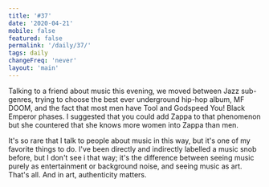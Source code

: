 ```yaml
---
title: '#37'
date: '2020-04-21'
mobile: false
featured: false
permalink: '/daily/37/'
tags: daily
changeFreq: 'never'
layout: 'main'
---
```


Talking to a friend about music this evening, we moved between Jazz sub-genres, trying to choose the best ever underground hip-hop album, MF DOOM, and the fact that most men have Tool and Godspeed You! Black Emperor phases. I suggested that you could add Zappa to that phenomenon but she countered that she knows more women into Zappa than men.

It's so rare that I talk to people about music in this way, but it's one of my favorite things to do. I've been directly and indirectly labelled a music snob before, but I don't see i that way; it's the difference between seeing music purely as entertainment or background noise, and seeing music as art. That's all. And in art, authenticity matters.
